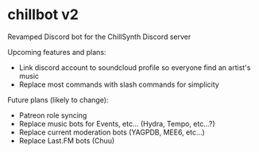# chillbot v2
Revamped Discord bot for the ChillSynth Discord server

Upcoming features and plans:
- Link discord account to soundcloud profile so everyone find an artist's music
- Replace most commands with slash commands for simplicity

Future plans (likely to change):
- Patreon role syncing
- Replace music bots for Events, etc... (Hydra, Tempo, etc...?)
- Replace current moderation bots (YAGPDB, MEE6, etc...)
- Replace Last.FM bots (Chuu)
